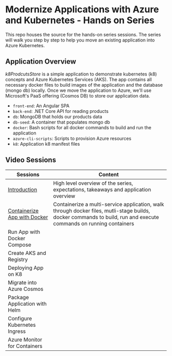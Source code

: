 # Modernize Applications with Azure and Kubernetes - Hands on Series

This repo houses the source for the hands-on series sessions.
The series will walk you step by step to help you move an existing application into Azure Kubernetes.

## Application Overview

*k8ProdcutsStore* is a simple application to demonstrate kubernetes (k8) concepts and Azure Kubernetes Services (AKS). The app contains all necessary docker files to build images of the application and the database (mongo db) locally. Once we move the application to Azure, we'll use Microsoft's PaaS offering (Cosmos DB) to store our application data.

 - `front-end`: An Angular SPA  
 - `back-end`: .NET Core API for reading products
 - `db`: MongoDB that holds our products data
 - `db-seed`: A container that populates mongo db 
 - `docker`: Bash scripts for all docker commands to build and run the application
 -  `azure-cli-scripts`: Scripts to provision Azure resources
 - `k8`: Application k8 manifest files 
 
 ## Video Sessions

| Sessions                      | Content     |
| ----------------------------- |-------------| 
| [Introduction](https://youtu.be/jvfAUgG8NNc)| High level overview of the series, expectations, takeaways and application overview |
| [Containerize App with Docker](https://youtu.be/tWTl8u3qxrY)  | Containerize a multi-service application, walk through docker files, mutli-stage builds, docker commands to build, run and execute commands on running containers                                                                              |   
| Run App with Docker Compose   |                                                                                     |   
| Create AKS and  Registry      |
| Deploying App on K8           |
| Migrate into Azure Cosmos     |   
| Package Application with Helm |
| Configure Kubernetes Ingress  |
| Azure Monitor for Containers  |


